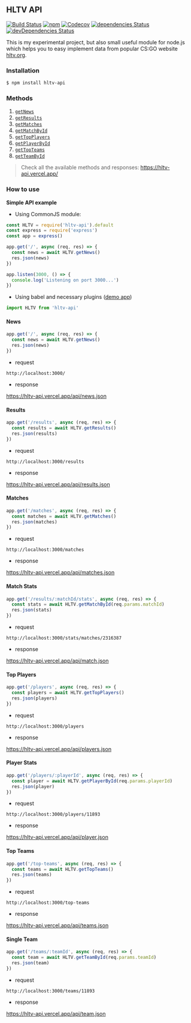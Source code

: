 ## HLTV API

[![Build Status](https://travis-ci.org/dajk/hltv-api.svg?branch=master)](https://travis-ci.org/dajk/hltv-api)
[![npm](https://img.shields.io/npm/v/hltv-api.svg)](http://npm.im/hltv-api)
[![Codecov](https://img.shields.io/codecov/c/github/dajk/hltv-api.svg?maxAge=2592000)](https://codecov.io/gh/dajk/hltv-api)
[![dependencies Status](https://david-dm.org/dajk/hltv-api/status.svg)](https://david-dm.org/dajk/hltv-api)
[![devDependencies Status](https://david-dm.org/dajk/hltv-api/dev-status.svg)](https://david-dm.org/dajk/hltv-api?type=dev)

This is my experimental project, but also small useful module for node.js which helps you to easy implement data from popular CS:GO website [hltv.org](http://www.hltv.org/).

### Installation

```bash
$ npm install hltv-api
```

### Methods

1. [`getNews`](#news)
2. [`getResults`](#results)
3. [`getMatches`](#matches)
4. [`getMatchById`](#match-stats)
5. [`getTopPlayers`](#top-players)
6. [`getPlayerById`](#player-stats)
7. [`getTopTeams`](#top-teams)
8. [`getTeamById`](#single-team)

> Check all the available methods and responses: https://hltv-api.vercel.app/

### How to use

**Simple API example**

- Using CommonJS module:

```js
const HLTV = require('hltv-api').default
const express = require('express')
const app = express()

app.get('/', async (req, res) => {
  const news = await HLTV.getNews()
  res.json(news)
})

app.listen(3000, () => {
  console.log('Listening on port 3000...')
})
```

- Using babel and necessary plugins ([demo app](/examples/with-babel/))

```js
import HLTV from 'hltv-api'
```

#### **News**

```js
app.get('/', async (req, res) => {
  const news = await HLTV.getNews()
  res.json(news)
})
```

- request

```
http://localhost:3000/
```

- response

https://hltv-api.vercel.app/api/news.json

#### **Results**

```js
app.get('/results', async (req, res) => {
  const results = await HLTV.getResults()
  res.json(results)
})
```

- request

```
http://localhost:3000/results
```

- response

https://hltv-api.vercel.app/api/results.json

#### **Matches**

```js
app.get('/matches', async (req, res) => {
  const matches = await HLTV.getMatches()
  res.json(matches)
})
```

- request

```
http://localhost:3000/matches
```

- response

https://hltv-api.vercel.app/api/matches.json

#### **Match Stats**

```js
app.get('/results/:matchId/stats', async (req, res) => {
  const stats = await HLTV.getMatchById(req.params.matchId)
  res.json(stats)
})
```

- request

```
http://localhost:3000/stats/matches/2316387
```

- response

https://hltv-api.vercel.app/api/match.json

#### **Top Players**

```js
app.get('/players', async (req, res) => {
  const players = await HLTV.getTopPlayers()
  res.json(players)
})
```

- request

```
http://localhost:3000/players
```

- response

https://hltv-api.vercel.app/api/players.json

#### **Player Stats**

```js
app.get('/players/:playerId', async (req, res) => {
  const player = await HLTV.getPlayerById(req.params.playerId)
  res.json(player)
})
```

- request

```
http://localhost:3000/players/11893
```

- response

https://hltv-api.vercel.app/api/player.json

#### **Top Teams**

```js
app.get('/top-teams', async (req, res) => {
  const teams = await HLTV.getTopTeams()
  res.json(teams)
})
```

- request

```
http://localhost:3000/top-teams
```

- response

https://hltv-api.vercel.app/api/teams.json

#### **Single Team**

```js
app.get('/teams/:teamId', async (req, res) => {
  const team = await HLTV.getTeamById(req.params.teamId)
  res.json(team)
})
```

- request

```
http://localhost:3000/teams/11893
```

- response

https://hltv-api.vercel.app/api/team.json
